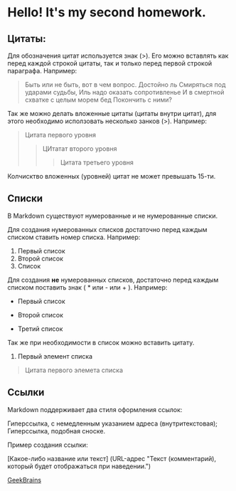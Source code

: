 # Hello! It's my second homework.
## Цитаты:
Для обозначения цитат используется знак (>). Его можно вставлять как перед каждой строкой цитаты, так и только перед первой строкой параграфа.
Например:
>Быть или не быть, вот в чем вопрос. Достойно ль
Смиряться под ударами судьбы,
Иль надо оказать сопротивленье
И в смертной схватке с целым морем бед
Покончить с ними?

Так же можно делать вложенные цитаты (цитаты внутри цитат), для этого необходимо исползовать несколько занков (>).
Например:
>Цитата первого уровня
>> ЦИтатат второго уровня
>>> Цитата третьего уровня

Колчисктво вложенных (уровней) цитат не может превышать 15-ти.
## Списки
В Markdown существуют нумерованные и не нумерованные списки.

Для создания нумерованных списков достаточно перед каждым списком ставить номер списка.
Например:
1. Первый список
2. Второй список
3. Список

Для создания **не** нумерованных списков, достаточно перед каждым списком поставить знак ( * или - или + ).
Например:

* Первый список
- Второй список
+ Третий список

Так же при необходимости в список можно вставить цитату.

1. Первый элемент списка
>  Цитата первого элемета списка

## Ссылки

Markdown поддерживает два стиля оформления ссылок:

Гиперссылка, с немедленным указанием адреса (внутритекстовая);
Гиперссылка, подобная сноске.

Пример создания ссылки:

[Какое-либо название или текст] (URL-адрес "Текст (комментарий), который будет отображаться при наведении.")

[GeekBrains](https://gb.ru/ "ИТ-образование")